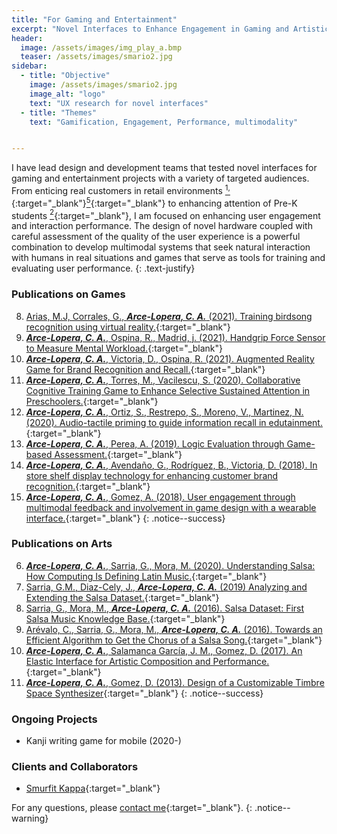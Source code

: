 ```yaml
---
title: "For Gaming and Entertainment"
excerpt: "Novel Interfaces to Enhance Engagement in Gaming and Artistic Performances"
header:
  image: /assets/images/img_play_a.bmp
  teaser: /assets/images/smario2.jpg
sidebar:
  - title: "Objective"
    image: /assets/images/smario2.jpg
    image_alt: "logo"
    text: "UX research for novel interfaces"
  - title: "Themes"
    text: "Gamification, Engagement, Performance, multimodality"


---
```

I have lead design and development teams that tested novel interfaces for gaming and entertainment projects with
a variety of targeted audiences. From enticing real customers in retail environments [<sup>1,</sup>](https://doi.org/10.1145/3411763.3451792){:target="_blank"}[<sup>5</sup>](https://dl.acm.org/doi/10.1145/3292147.3292186){:target="_blank"}
to enhancing attention of Pre-K students [<sup>2</sup>](https://link.springer.com/chapter/10.1007%2F978-3-030-50896-8_34){:target="_blank"}, 
I am focused on enhancing user engagement and interaction performance. The design of novel hardware
coupled with careful assessment of the quality of the user experience is a powerful combination to develop multimodal 
systems that seek natural interaction with humans in real situations and games that serve as tools for training and 
evaluating user performance.
{: .text-justify}

### Publications on Games
8. [Arias, M.J, Corrales, G., ***Arce-Lopera, C. A.*** (2021). Training birdsong recognition using virtual reality.](http://www.vr-ih.com/vrih/html/EN/10.3724/SP.J.2096-5796.21.00023){:target="_blank"}
7. [***Arce-Lopera, C. A.***, Ospina, R., Madrid, j. (2021). Handgrip Force Sensor to Measure Mental Workload.](https://doi.org/10.1007/978-3-030-78635-9_14){:target="_blank"}
6. [***Arce-Lopera, C. A.***, Victoria, D., Ospina, R. (2021). Augmented Reality Game for Brand Recognition and Recall.](https://doi.org/10.1145/3411763.3451792){:target="_blank"}
5. [***Arce-Lopera, C. A.***, Torres, M., Vacilescu, S. (2020). Collaborative Cognitive Training Game to Enhance Selective Sustained Attention in Preschoolers.](https://link.springer.com/chapter/10.1007%2F978-3-030-50896-8_34){:target="_blank"}
4. [***Arce-Lopera, C. A.***, Ortiz, S., Restrepo, S., Moreno, V., Martinez, N. (2020). Audio-tactile priming to guide information recall in edutainment.](https://ieeexplore.ieee.org/document/9212866){:target="_blank"}
3. [***Arce-Lopera, C. A.***, Perea, A. (2019). Logic Evaluation through Game-based Assessment.](https://link.springer.com/chapter/10.1007/978-3-030-20476-1_25){:target="_blank"}
2. [***Arce-Lopera, C. A.***, Avendaño, G., Rodríguez, B., Victoria, D. (2018). In store shelf display technology for enhancing customer brand recognition.](https://dl.acm.org/doi/10.1145/3292147.3292186){:target="_blank"}
1. [***Arce-Lopera, C. A.***, Gomez, A. (2018). User engagement through multimodal feedback and involvement in game design with a wearable interface.](https://link.springer.com/chapter/10.1007/978-3-319-94619-1_41){:target="_blank"}
{: .notice--success}

### Publications on Arts
6.	[***Arce-Lopera, C. A.***, Sarria, G., Mora, M. (2020). Understanding Salsa: How Computing Is Defining Latin Music.](https://doi.org/10.1145/3416967){:target="_blank"}
5.  [Sarria, G.M., Diaz-Cely, J., ***Arce-Lopera, C. A.*** (2019) Analyzing and Extending the Salsa Dataset.](https://doi.org/10.1109/STSIVA.2019.8730229){:target="_blank"}
4.	[Sarria, G., Mora, M., ***Arce-Lopera, C. A.*** (2016). Salsa Dataset: First Salsa Music Knowledge Base.](https://doi.org/10.17230/ricercare.2016.5.5){:target="_blank"}
3. [Arévalo, C., Sarria, G., Mora, M., ***Arce-Lopera, C. A.***  (2016). Towards an Efficient Algorithm to Get the Chorus of a Salsa Song.](https://doi.org/10.1109/ISM.2015.42){:target="_blank"}
2. [***Arce-Lopera, C. A.***, Salamanca García, J. M., Gomez, D. (2017). An Elastic Interface for Artistic Composition and Performance.](https://doi.org/10.1007/978-3-319-60582-1_25){:target="_blank"}
1. [***Arce-Lopera, C. A.***, Gomez, D. (2013). Design of a Customizable Timbre Space Synthesizer](https://scholar.google.com/scholar?q=Gomez%2C%20D.%2C%20Vega%2C%20R.%2C%20Arce-Lopera%2C%20C.%3A%20Design%20of%20a%20customizable%20timbre%20space%20synthesizer.%20In%3A%20Proceedings%20of%20CMMR%202013%2C%20pp.%20817%E2%80%93824%20%282013%29){:target="_blank"}
{: .notice--success}
    
### Ongoing Projects
- Kanji writing game for mobile (2020-)

### Clients and Collaborators
- [Smurfit Kappa](https://www.smurfitkappa.com/co){:target="_blank"}

For any questions, please [contact me](https://forms.gle/63NYpG1siX6E4KGj8){:target="_blank"}.
{: .notice--warning}
